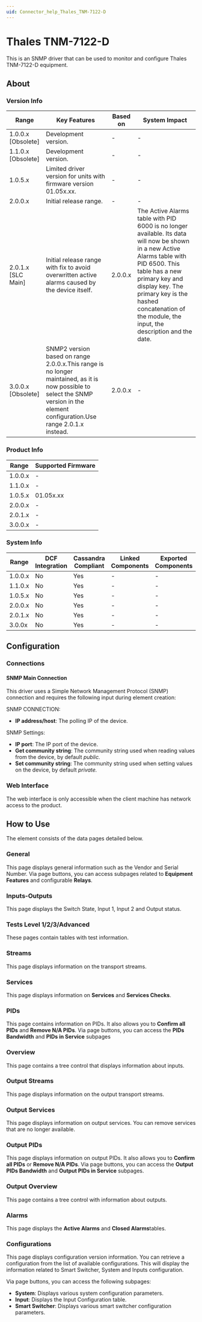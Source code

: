 ```yaml
---
uid: Connector_help_Thales_TNM-7122-D
---
```


# Thales TNM-7122-D

This is an SNMP driver that can be used to monitor and configure Thales TNM-7122-D equipment.

## About

### Version Info

| **Range**            | **Key Features**                                                                                                                                                                  | **Based on** | **System Impact**                                                                                                                                                                                                                                                                          |
|----------------------|-----------------------------------------------------------------------------------------------------------------------------------------------------------------------------------|--------------|--------------------------------------------------------------------------------------------------------------------------------------------------------------------------------------------------------------------------------------------------------------------------------------------|
| 1.0.0.x \[Obsolete\] | Development version.                                                                                                                                                              | \-           | \-                                                                                                                                                                                                                                                                                         |
| 1.1.0.x \[Obsolete\] | Development version.                                                                                                                                                              | \-           | \-                                                                                                                                                                                                                                                                                         |
| 1.0.5.x              | Limited driver version for units with firmware version 01.05x.xx.                                                                                                                 | \-           | \-                                                                                                                                                                                                                                                                                         |
| 2.0.0.x              | Initial release range.                                                                                                                                                            | \-           | \-                                                                                                                                                                                                                                                                                         |
| 2.0.1.x \[SLC Main\] | Initial release range with fix to avoid overwritten active alarms caused by the device itself.                                                                                    | 2.0.0.x      | The Active Alarms table with PID 6000 is no longer available. Its data will now be shown in a new Active Alarms table with PID 6500. This table has a new primary key and display key. The primary key is the hashed concatenation of the module, the input, the description and the date. |
| 3.0.0.x \[Obsolete\] | SNMP2 version based on range 2.0.0.x.This range is no longer maintained, as it is now possible to select the SNMP version in the element configuration.Use range 2.0.1.x instead. | 2.0.0.x      | \-                                                                                                                                                                                                                                                                                         |

### Product Info

| **Range** | **Supported Firmware** |
|-----------|------------------------|
| 1.0.0.x   | \-                     |
| 1.1.0.x   | \-                     |
| 1.0.5.x   | 01.05x.xx              |
| 2.0.0.x   | \-                     |
| 2.0.1.x   | \-                     |
| 3.0.0.x   | \-                     |

### System Info

| **Range** | **DCF Integration** | **Cassandra Compliant** | **Linked Components** | **Exported Components** |
|-----------|---------------------|-------------------------|-----------------------|-------------------------|
| 1.0.0.x   | No                  | Yes                     | \-                    | \-                      |
| 1.1.0.x   | No                  | Yes                     | \-                    | \-                      |
| 1.0.5.x   | No                  | Yes                     | \-                    | \-                      |
| 2.0.0.x   | No                  | Yes                     | \-                    | \-                      |
| 2.0.1.x   | No                  | Yes                     | \-                    | \-                      |
| 3.0.0x    | No                  | Yes                     | \-                    | \-                      |

## Configuration

### Connections

#### SNMP Main Connection

This driver uses a Simple Network Management Protocol (SNMP) connection and requires the following input during element creation:

SNMP CONNECTION:

- **IP address/host**: The polling IP of the device.

SNMP Settings:

- **IP port**: The IP port of the device.
- **Get community string**: The community string used when reading values from the device, by default *public.*
- **Set community string**: The community string used when setting values on the device, by default *private.*

### Web Interface

The web interface is only accessible when the client machine has network access to the product.

## How to Use

The element consists of the data pages detailed below.

### General

This page displays general information such as the Vendor and Serial Number. Via page buttons, you can access subpages related to **Equipment Features** and configurable **Relays**.

### Inputs-Outputs

This page displays the Switch State, Input 1, Input 2 and Output status.

### Tests Level 1/2/3/Advanced

These pages contain tables with test information.

### Streams

This page displays information on the transport streams.

### Services

This page displays information on **Services** and **Services Checks**.

### PIDs

This page contains information on PIDs. It also allows you to **Confirm all PIDs** and **Remove N/A PIDs**. Via page buttons, you can access the **PIDs Bandwidth** and **PIDs in Service** subpages

### Overview

This page contains a tree control that displays information about inputs.

### Output Streams

This page displays information on the output transport streams.

### Output Services

This page displays information on output services. You can remove services that are no longer available.

### Output PIDs

This page displays information on output PIDs. It also allows you to **Confirm all PIDs** or **Remove N/A PIDs**. Via page buttons, you can access the **Output PIDs Bandwidth** and **Output PIDs in Service** subpages.

### Output Overview

This page contains a tree control with information about outputs.

### Alarms

This page displays the **Active Alarms** and **Closed Alarms**tables.

### Configurations

This page displays configuration version information. You can retrieve a configuration from the list of available configurations. This will display the information related to Smart Switcher, System and Inputs configuration.

Via page buttons, you can access the following subpages:

- **System**: Displays various system configuration parameters.
- **Input**: Displays the Input Configuration table.
- **Smart Switcher**: Displays various smart switcher configuration parameters.
